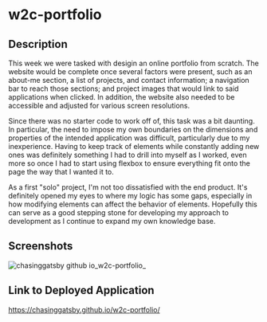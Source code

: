 # w2c-portfolio
## Description
This week we were tasked with desigin an online portfolio from scratch. The website would be complete once several factors were present, such as an about-me section, a list of projects, and contact information; a navigation bar to reach those sections; and project images that would link to said applications when clicked. In addition, the website also needed to be accessible and adjusted for various screen resolutions.

Since there was no starter code to work off of, this task was a bit daunting. In particular, the need to impose my own boundaries on the dimensions and properties of the intended application was difficult, particularly due to my inexperience. Having to keep track of elements while constantly adding new ones was definitely something I had to drill into myself as I worked, even more so once I had to start using flexbox to ensure everything fit onto the page the way that I wanted it to.

As a first "solo" project, I'm not too dissatisfied with the end product. It's definitely opened my eyes to where my logic has some gaps, especially in how modifying elements can affect the behavior of elements. Hopefully this can serve as a good stepping stone for developing my approach to development as I continue to expand my own knowledge base.

## Screenshots
![chasinggatsby github io_w2c-portfolio_](https://github.com/ChasingGatsby/w2c-portfolio/assets/139267337/80ca1c77-0403-458f-a923-ae12ccbe1e15)

## Link to Deployed Application
https://chasinggatsby.github.io/w2c-portfolio/
